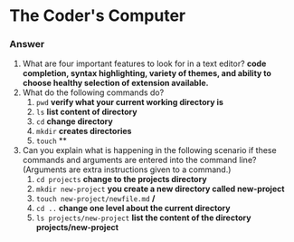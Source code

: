 # The Coder's Computer

### Answer

1. What are four important features to look for in a text editor? **code completion, syntax highlighting, variety of themes, and ability to choose healthy selection of extension available.**
2. What do the following commands do?
    1. `pwd` **verify what your current working directory is**
    2. `ls` **list content of directory**
    3. `cd` **change directory**
    4. `mkdir` **creates directories**
    5. `touch` **
3. Can you explain what is happening in the following scenario if these commands and arguments are entered into the command line? (Arguments are extra instructions given to a command.)
    1. `cd projects` **change to the projects directory**
    2. `mkdir new-project` **you create a new directory called new-project**
    3. `touch new-project/newfile.md` **/**
    4. `cd ..` **change one level about the current directory**
    5. `ls projects/new-project` **list the content of the directory projects/new-project**
